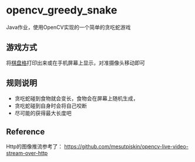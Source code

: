 # opencv_greedy_snake
Java作业，使用OpenCV实现的一个简单的贪吃蛇游戏

## 游戏方式
将[棋盘格](./calib.io_checker_200x150_4x4_30.pdf)打印出来或在手机屏幕上显示，对准摄像头移动即可

## 规则说明
- 贪吃蛇碰到食物就会变长，食物会在屏幕上随机生成，
- 贪吃蛇碰到自身时会将自己咬断
- 尽可能的获得最大长度吧

## Reference
Http的图像推流参考了：
https://github.com/mesutpiskin/opencv-live-video-stream-over-http